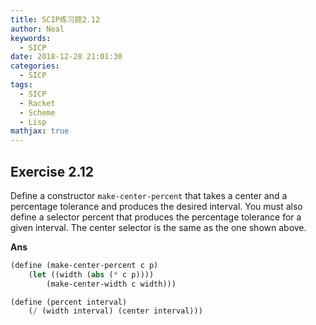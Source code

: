 ```yaml
---
title: SCIP练习题2.12
author: Neal
keywords:
  - SICP
date: 2018-12-28 21:01:30
categories:
  - SICP
tags:
  - SICP
  - Racket
  - Scheme
  - Lisp
mathjax: true
---
```


## Exercise 2.12

Define a constructor `make-center-percent` that takes a center and a percentage tolerance and produces the desired interval. You must also define a selector percent that produces the percentage tolerance for a given interval. The center selector is the same as the one shown above.

**Ans**

```scheme
(define (make-center-percent c p)
    (let ((width (abs (* c p))))
        (make-center-width c width)))

(define (percent interval)
    (/ (width interval) (center interval)))
```
